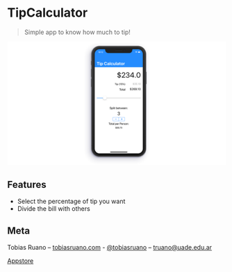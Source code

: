 # TipCalculator
> Simple app to know how much to tip!

![](header.png)

## Features
* Select the percentage of tip you want
* Divide the bill with others

## Meta

Tobias Ruano – [tobiasruano.com](tobiasruano.com) -  [@tobiasruano](https://twitter.com/tobiasruano) – truano@uade.edu.ar

[Appstore](https://itunes.apple.com/us/app/tip-bill-calculator/id1459700508?l=es&ls=1&mt=8)
